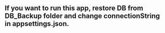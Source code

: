 ## If you want to run this app, restore DB from DB_Backup folder and change connectionString in appsettings.json.
